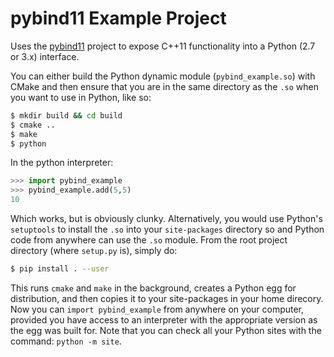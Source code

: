 pybind11 Example Project
========================

Uses the [pybind11](https://github.com/pybind/pybind11) project to expose C++11 functionality into a Python (2.7 or 3.x) interface.

You can either build the Python dynamic module (`pybind_example.so`) with CMake and then ensure that you are in the same directory as the `.so` when you want to use in Python, like so:

```bash
$ mkdir build && cd build
$ cmake ..
$ make
$ python
```

In the python interpreter:

```python
>>> import pybind_example
>>> pybind_example.add(5,5)
10
```

Which works, but is obviously clunky. Alternatively, you would use Python's `setuptools` to install the `.so` into your `site-packages` directory so and Python code from anywhere can use the `.so` module. From the root project directory (where `setup.py` is), simply do:

```bash
$ pip install . --user
```

This runs `cmake` and `make` in the background, creates a Python egg for distribution, and then copies it to your site-packages in your home direcory. Now you can `import pybind_example` from anywhere on your computer, provided you have access to an interpreter with the appropriate version as the egg was built for. Note that you can check all your Python sites with the command: `python -m site`.
